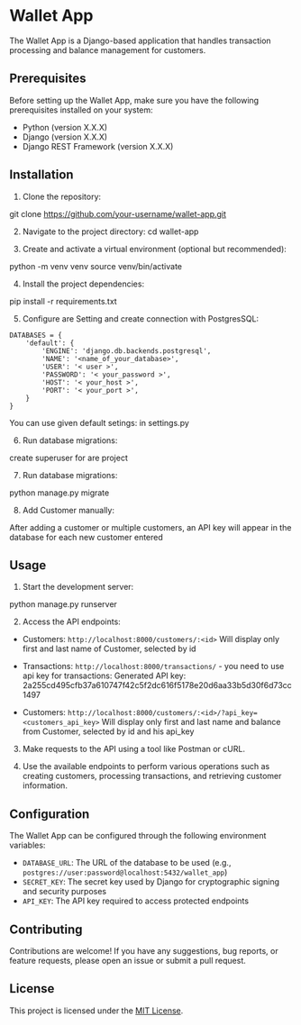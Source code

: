 # Wallet App

The Wallet App is a Django-based application that handles transaction processing and balance management for customers.

## Prerequisites

Before setting up the Wallet App, make sure you have the following prerequisites installed on your system:

- Python (version X.X.X)
- Django (version X.X.X)
- Django REST Framework (version X.X.X)

## Installation

1. Clone the repository:

git clone https://github.com/your-username/wallet-app.git


2. Navigate to the project directory:
cd wallet-app


3. Create and activate a virtual environment (optional but recommended):

python -m venv venv
source venv/bin/activate



4. Install the project dependencies:

pip install -r requirements.txt



5. Configure are Setting and create connection with PostgresSQL:


```
DATABASES = {
    'default': {
        'ENGINE': 'django.db.backends.postgresql',
        'NAME': '<name_of_your_database>',
        'USER': '< user >',
        'PASSWORD': '< your_password >',
        'HOST': '< your_host >',
        'PORT': '< your_port >',
    }
}
```
You can use given default setings: in settings.py

6. Run database migrations:

create superuser for are project


7. Run database migrations:

python manage.py migrate

8. Add Customer manually:

After adding a customer or multiple customers, an API key will appear in the database for each new customer entered

## Usage

1. Start the development server:

python manage.py runserver



2. Access the API endpoints:

- Customers: `http://localhost:8000/customers/:<id>`
Will display only first and last name of Customer, selected by id


- Transactions: `http://localhost:8000/transactions/` - you need to use api key for transactions: 
Generated API key: 2a255cd495cfb37a610747f42c5f2dc616f5178e20d6aa33b5d30f6d73cc1497


- Customers: `http://localhost:8000/customers/:<id>/?api_key=<customers_api_key>`
Will display only first and last name and balance from Customer, selected by id and his api_key


3. Make requests to the API using a tool like Postman or cURL.

4. Use the available endpoints to perform various operations such as creating customers, processing transactions, and retrieving customer information.

## Configuration

The Wallet App can be configured through the following environment variables:

- `DATABASE_URL`: The URL of the database to be used (e.g., `postgres://user:password@localhost:5432/wallet_app`)
- `SECRET_KEY`: The secret key used by Django for cryptographic signing and security purposes
- `API_KEY`: The API key required to access protected endpoints

 

## Contributing

Contributions are welcome! If you have any suggestions, bug reports, or feature requests, please open an issue or submit a pull request.

## License

This project is licensed under the [MIT License](LICENSE).